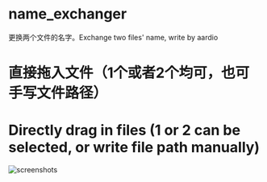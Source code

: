 # name_exchanger
更换两个文件的名字。Exchange two files' name, write by aardio


# 直接拖入文件（1个或者2个均可，也可手写文件路径）
# Directly drag in files (1 or 2 can be selected, or write file path manually)

![screenshots](https://github.com/Mikachu2333/name_exchanger/assets/63829496/a895f64d-a7e8-42cf-b8a6-9cdfa6468540)
